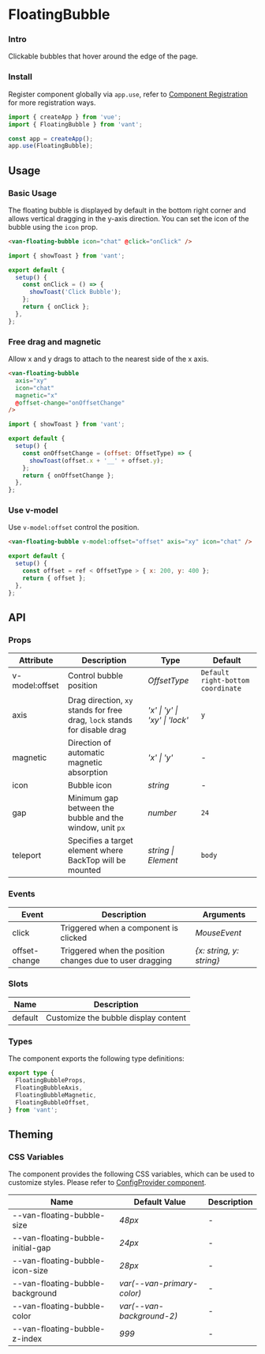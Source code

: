 # FloatingBubble

### Intro

Clickable bubbles that hover around the edge of the page.

### Install

Register component globally via `app.use`, refer to [Component Registration](#/en-US/advanced-usage#zu-jian-zhu-ce) for more registration ways.

```js
import { createApp } from 'vue';
import { FloatingBubble } from 'vant';

const app = createApp();
app.use(FloatingBubble);
```

## Usage

### Basic Usage

The floating bubble is displayed by default in the bottom right corner and allows vertical dragging in the y-axis direction. You can set the icon of the bubble using the `icon` prop.

```html
<van-floating-bubble icon="chat" @click="onClick" />
```

```js
import { showToast } from 'vant';

export default {
  setup() {
    const onClick = () => {
      showToast('Click Bubble');
    };
    return { onClick };
  },
};
```

### Free drag and magnetic

Allow x and y drags to attach to the nearest side of the x axis.

```html
<van-floating-bubble
  axis="xy"
  icon="chat"
  magnetic="x"
  @offset-change="onOffsetChange"
/>
```

```js
import { showToast } from 'vant';

export default {
  setup() {
    const onOffsetChange = (offset: OffsetType) => {
      showToast(offset.x + '__' + offset.y);
    };
    return { onOffsetChange };
  },
};
```

### Use v-model

Use `v-model:offset` control the position.

```html
<van-floating-bubble v-model:offset="offset" axis="xy" icon="chat" />
```

```js
export default {
  setup() {
    const offset = ref < OffsetType > { x: 200, y: 400 };
    return { offset };
  },
};
```

## API

### Props

| Attribute | Description | Type | Default |
| --- | --- | --- | --- |
| v-model:offset | Control bubble position | _OffsetType_ | `Default right-bottom coordinate` |
| axis | Drag direction, `xy` stands for free drag, `lock` stands for disable drag | _'x' \| 'y' \| 'xy' \| 'lock'_ | `y` |
| magnetic | Direction of automatic magnetic absorption | _'x' \| 'y'_ | - |
| icon | Bubble icon | _string_ | - |
| gap | Minimum gap between the bubble and the window, unit `px` | _number_ | `24` |
| teleport | Specifies a target element where BackTop will be mounted | _string \| Element_ | `body` |

### Events

| Event | Description | Arguments |
| --- | --- | --- |
| click | Triggered when a component is clicked | _MouseEvent_ |
| offset-change | Triggered when the position changes due to user dragging | _{x: string, y: string}_ |

### Slots

| Name    | Description                          |
| ------- | ------------------------------------ |
| default | Customize the bubble display content |

### Types

The component exports the following type definitions:

```ts
export type {
  FloatingBubbleProps,
  FloatingBubbleAxis,
  FloatingBubbleMagnetic,
  FloatingBubbleOffset,
} from 'vant';
```

## Theming

### CSS Variables

The component provides the following CSS variables, which can be used to customize styles. Please refer to [ConfigProvider component](#/en-US/config-provider).

| Name                              | Default Value              | Description |
| --------------------------------- | -------------------------- | ----------- |
| --van-floating-bubble-size        | _48px_                     | -           |
| --van-floating-bubble-initial-gap | _24px_                     | -           |
| --van-floating-bubble-icon-size   | _28px_                     | -           |
| --van-floating-bubble-background  | _var(--van-primary-color)_ | -           |
| --van-floating-bubble-color       | _var(--van-background-2)_  | -           |
| --van-floating-bubble-z-index     | _999_                      | -           |
